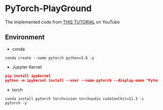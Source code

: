 # PyTorch-PlayGround
The implemented code from [THIS TUTORIAL](https://www.youtube.com/playlist?list=PLqnslRFeH2UrcDBWF5mfPGpqQDSta6VK4) on YouTube

## Environment
- conda
```
conda create --name pytorch python=3.8 -y
```
- Jupyter Kernel
```json
pip install ipykernel
python -m ipykernel install --user --name pytorch --display-name "Pytorch Playground"
```
- torch
```
conda install pytorch torchvision torchaudio cudatoolkit=11.3 -c pytorch -y
```